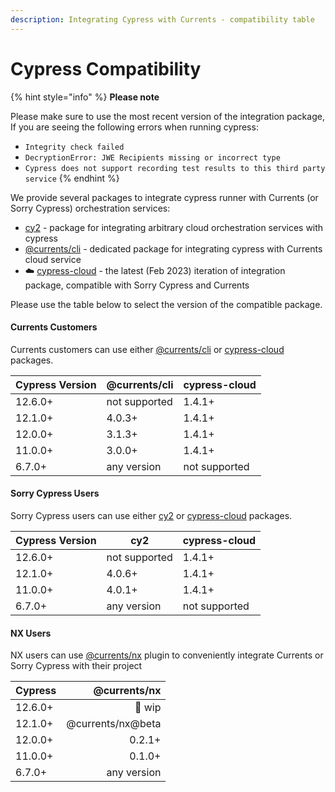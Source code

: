 ```yaml
---
description: Integrating Cypress with Currents - compatibility table
---
```


# Cypress Compatibility

{% hint style="info" %}
**Please note**

Please make sure to use the most recent version of the integration package, If you are seeing the following errors when running cypress:

* `Integrity check failed`&#x20;
* `DecryptionError: JWE Recipients missing or incorrect type`
* `Cypress does not support recording test results to this third party service`
{% endhint %}

We provide several packages to integrate cypress runner with Currents (or Sorry Cypress) orchestration services:

* [cy2](https://github.com/sorry-cypress/cy2) - package for integrating arbitrary cloud orchestration services with cypress
* [@currents/cli](https://www.npmjs.com/package/@currents/cli) - dedicated package for integrating cypress with Currents cloud service
* ☁️ [cypress-cloud](https://github.com/currents-dev/cypress-cloud) - the latest (Feb 2023) iteration of integration package, compatible with Sorry Cypress and Currents

Please use the table below to select the version of the compatible package.

#### Currents Customers

Currents customers can use either [@currents/cli](https://www.npmjs.com/package/@currents/cli) or [cypress-cloud](https://github.com/currents-dev/cypress-cloud) packages.

| Cypress Version | @currents/cli | cypress-cloud |
| --------------- | ------------- | ------------- |
| 12.6.0+         | not supported | 1.4.1+        |
| 12.1.0+         | 4.0.3+        | 1.4.1+        |
| 12.0.0+         | 3.1.3+        | 1.4.1+        |
| 11.0.0+         | 3.0.0+        | 1.4.1+        |
| 6.7.0+          | any version   | not supported |

#### Sorry Cypress Users

Sorry Cypress users can use either [cy2](https://github.com/sorry-cypress/cy2) or [cypress-cloud](https://github.com/currents-dev/cypress-cloud) packages.

| Cypress Version | cy2           | cypress-cloud |
| --------------- | ------------- | ------------- |
| 12.6.0+         | not supported | 1.4.1+        |
| 12.1.0+         | 4.0.6+        | 1.4.1+        |
| 11.0.0+         | 4.0.1+        | 1.4.1+        |
| 6.7.0+          | any version   | not supported |

#### **NX Users**

NX users can use [@currents/nx](https://www.npmjs.com/package/@currents/nx) plugin to conveniently integrate Currents or Sorry Cypress with their project&#x20;

| Cypress |      @currents/nx |
| ------- | ----------------: |
| 12.6.0+ |            🚧 wip |
| 12.1.0+ | @currents/nx@beta |
| 12.0.0+ |            0.2.1+ |
| 11.0.0+ |            0.1.0+ |
| 6.7.0+  |       any version |
